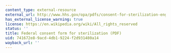 ```yaml
---
content_type: external-resource
external_url: http://www.hhs.gov/opa/pdfs/consent-for-sterilization-english-updated.pdf
has_external_license_warning: true
license: https://en.wikipedia.org/wiki/All_rights_reserved
status: ''
title: Federal consent form for sterilization (PDF)
uid: 741672e8-9acd-4db1-9224-f2d931480a14
wayback_url: ''
---
```

